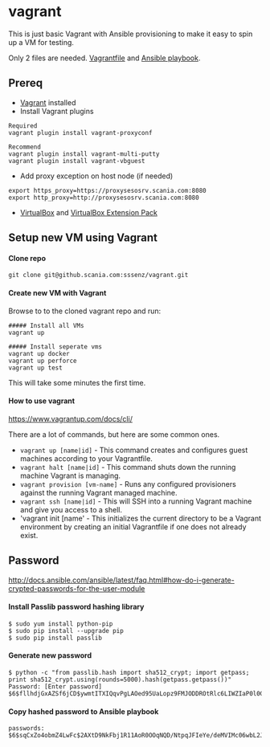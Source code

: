 # vagrant
This is just basic Vagrant with Ansible provisioning to make it easy to spin up a VM for testing. 

Only 2 files are needed. [Vagrantfile](https://www.vagrantup.com/docs/vagrantfile) and [Ansible playbook](http://docs.ansible.com/ansible/latest/playbooks.html). 

## Prereq
- [Vagrant](https://www.vagrantup.com/downloads.html) installed
- Install Vagrant plugins
```
Required 
vagrant plugin install vagrant-proxyconf

Recommend
vagrant plugin install vagrant-multi-putty
vagrant plugin install vagrant-vbguest
```
- Add proxy exception on host node (if needed)
```
export https_proxy=https://proxysesosrv.scania.com:8080
export http_proxy=http://proxysesosrv.scania.com:8080
```
- [VirtualBox](https://www.virtualbox.org/wiki/Downloads) and [VirtualBox Extension Pack](http://download.virtualbox.org/virtualbox/5.1.26/VirtualBox-5.1.26-117224-Win.exe)


## Setup new VM using Vagrant
#### Clone repo
```
git clone git@github.scania.com:sssenz/vagrant.git
```

#### Create new VM with Vagrant
Browse to to the cloned vagrant repo and run:
```
##### Install all VMs
vagrant up

##### Install seperate vms
vagrant up docker
vagrant up perforce
vagrant up test
```
This will take some minutes the first time.

#### How to use vagrant
https://www.vagrantup.com/docs/cli/

There are a lot of commands, but here are some common ones.

- `vagrant up [name|id]` - This command creates and configures guest machines according to your Vagrantfile.
- `vagrant halt [name|id]` - This command shuts down the running machine Vagrant is managing.
- `vagrant provision [vm-name]` - Runs any configured provisioners against the running Vagrant managed machine.
- `vagrant ssh [name|id]` - This will SSH into a running Vagrant machine and give you access to a shell.
- 'vagrant init [name' - This initializes the current directory to be a Vagrant environment by creating an initial Vagrantfile if one does not already exist.



## Password
http://docs.ansible.com/ansible/latest/faq.html#how-do-i-generate-crypted-passwords-for-the-user-module


#### Install Passlib password hashing library
```
$ sudo yum install python-pip
$ sudo pip install --upgrade pip
$ sudo pip install passlib
```
#### Generate new password
```
$ python -c "from passlib.hash import sha512_crypt; import getpass; print sha512_crypt.using(rounds=5000).hash(getpass.getpass())"
Password: [Enter password]
$6$fllhdjGxAZSf6jCD$ywmtITXIQqvPgLAOed95UaLopz9FMJODDROtRlc6LIWZIaP0l0G8U4yHavQw9K.BgiquOsLSevNV5JUIcrORQ1
```
#### Copy hashed password to Ansible playbook
```
passwords: $6$sqCxZo4obmZ4LwFc$2AXtD9NkFbj1R11AoR0OOqNQD/NtpqJFIeYe/deMVIMc06wbL2JfrLGXGs1njG/vbW3Am1YHCI6GM5zy4wj/Q0
```



